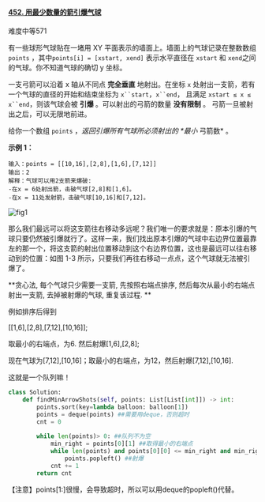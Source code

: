 #### [452. 用最少数量的箭引爆气球](https://leetcode-cn.com/problems/minimum-number-of-arrows-to-burst-balloons/)

难度中等571

有一些球形气球贴在一堵用 XY 平面表示的墙面上。墙面上的气球记录在整数数组 `points` ，其中`points[i] = [xstart, xend]` 表示水平直径在 `xstart` 和 `xend`之间的气球。你不知道气球的确切 y 坐标。

一支弓箭可以沿着 x 轴从不同点 **完全垂直** 地射出。在坐标 `x` 处射出一支箭，若有一个气球的直径的开始和结束坐标为 `x``start`，`x``end`， 且满足  `xstart ≤ x ≤ x``end`，则该气球会被 **引爆** 。可以射出的弓箭的数量 **没有限制** 。 弓箭一旦被射出之后，可以无限地前进。

给你一个数组 `points` ，*返回引爆所有气球所必须射出的 \**最小** 弓箭数* 。

**示例 1：**

```
输入：points = [[10,16],[2,8],[1,6],[7,12]]
输出：2
解释：气球可以用2支箭来爆破:
-在x = 6处射出箭，击破气球[2,8]和[1,6]。
-在x = 11处发射箭，击破气球[10,16]和[7,12]。
```



![fig1](https://assets.leetcode-cn.com/solution-static/452/1.png)

那么我们最远可以将这支箭往右移动多远呢？我们唯一的要求就是：原本引爆的气球只要仍然被引爆就行了。这样一来，我们找出原本引爆的气球中右边界位置最靠左的那一个，将这支箭的射出位置移动到这个右边界位置，这也是最远可以往右移动到的位置：如图 1-3 所示，只要我们再往右移动一点点，这个气球就无法被引爆了。

**贪心法, 每个气球只少需要一支箭, 先按照右端点排序, 然后每次从最小的右端点射出一支箭, 去掉被射爆的气球, 重复该过程. **

例如排序后得到

[[1,6],[2,8],[7,12],[10,16]];

取最小的右端点，为6. 然后射爆[1,6],[2,8];

现在气球为[7,12],[10,16]；取最小的右端点，为12，然后射爆[7,12],[10,16]. 

这就是一个队列嘛！

```python
class Solution:
    def findMinArrowShots(self, points: List[List[int]]) -> int:
        points.sort(key=lambda balloon: balloon[1])
        points = deque(points) ##需要用deque，否则超时
        cnt = 0
        
        while len(points)> 0: ##队列不为空
            min_right = points[0][1] ##取得最小的右端点
            while len(points) and points[0][0] <= min_right and min_right <= points[0][1]:
                points.popleft() ##射爆
            cnt += 1
        return cnt
```



【注意】points[1:]很慢，会导致超时，所以可以用deque的popleft()代替。
